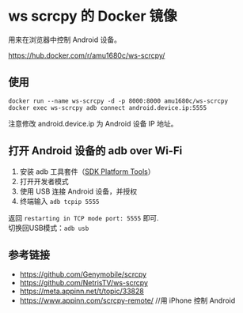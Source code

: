 # ws scrcpy 的 Docker 镜像

用来在浏览器中控制 Android 设备。

https://hub.docker.com/r/amu1680c/ws-scrcpy/  

## 使用

```
docker run --name ws-scrcpy -d -p 8000:8000 amu1680c/ws-scrcpy
docker exec ws-scrcpy adb connect android.device.ip:5555
```

注意修改 android.device.ip 为 Android 设备 IP 地址。

## 打开 Android 设备的 adb over Wi-Fi

1. 安装 adb 工具套件（[SDK Platform Tools](https://developer.android.com/studio/releases/platform-tools)）
2. 打开开发者模式
3. 使用 USB 连接 Android 设备，并授权
4. 终端输入 `adb tcpip 5555`

返回 `restarting in TCP mode port: 5555` 即可.  
切换回USB模式：`adb usb`

## 参考链接

* https://github.com/Genymobile/scrcpy
* https://github.com/NetrisTV/ws-scrcpy
* https://meta.appinn.net/t/topic/33828
* https://www.appinn.com/scrcpy-remote/  //用 iPhone 控制 Android
